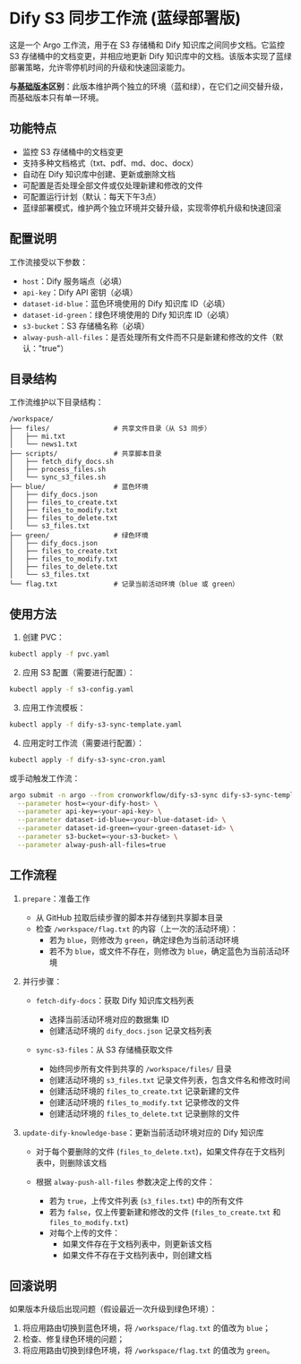 # Dify S3 同步工作流 (蓝绿部署版)

这是一个 Argo 工作流，用于在 S3 存储桶和 Dify 知识库之间同步文档。它监控 S3 存储桶中的文档变更，并相应地更新 Dify 知识库中的文档。该版本实现了蓝绿部署策略，允许零停机时间的升级和快速回滚能力。

**与[基础版本](../basic/README.md)区别**：此版本维护两个独立的环境（蓝和绿），在它们之间交替升级，而基础版本只有单一环境。

## 功能特点

- 监控 S3 存储桶中的文档变更
- 支持多种文档格式（txt、pdf、md、doc、docx）
- 自动在 Dify 知识库中创建、更新或删除文档
- 可配置是否处理全部文件或仅处理新建和修改的文件
- 可配置运行计划（默认：每天下午3点）
- 蓝绿部署模式，维护两个独立环境并交替升级，实现零停机升级和快速回滚

## 配置说明

工作流接受以下参数：

- `host`：Dify 服务端点（必填）
- `api-key`：Dify API 密钥（必填）
- `dataset-id-blue`：蓝色环境使用的 Dify 知识库 ID（必填）
- `dataset-id-green`：绿色环境使用的 Dify 知识库 ID（必填）
- `s3-bucket`：S3 存储桶名称（必填）
- `alway-push-all-files`：是否处理所有文件而不只是新建和修改的文件（默认："true"）

## 目录结构

工作流维护以下目录结构：

```
/workspace/
├── files/                # 共享文件目录（从 S3 同步）
│   ├── mi.txt
│   └── news1.txt
├── scripts/              # 共享脚本目录
│   ├── fetch_dify_docs.sh
│   ├── process_files.sh
│   └── sync_s3_files.sh
├── blue/                 # 蓝色环境
│   ├── dify_docs.json
│   ├── files_to_create.txt
│   ├── files_to_modify.txt
│   ├── files_to_delete.txt
│   └── s3_files.txt
├── green/                # 绿色环境
│   ├── dify_docs.json
│   ├── files_to_create.txt
│   ├── files_to_modify.txt
│   ├── files_to_delete.txt
│   └── s3_files.txt
└── flag.txt              # 记录当前活动环境（blue 或 green）
```

## 使用方法

1. 创建 PVC：
```bash
kubectl apply -f pvc.yaml
```

2. 应用 S3 配置（需要进行配置）：
```bash
kubectl apply -f s3-config.yaml
```

3. 应用工作流模板：
```bash
kubectl apply -f dify-s3-sync-template.yaml
```

4. 应用定时工作流（需要进行配置）：
```bash
kubectl apply -f dify-s3-sync-cron.yaml
```

或手动触发工作流：
```bash
argo submit -n argo --from cronworkflow/dify-s3-sync dify-s3-sync-template.yaml \
  --parameter host=<your-dify-host> \
  --parameter api-key=<your-api-key> \
  --parameter dataset-id-blue=<your-blue-dataset-id> \
  --parameter dataset-id-green=<your-green-dataset-id> \
  --parameter s3-bucket=<your-s3-bucket> \
  --parameter alway-push-all-files=true
```

## 工作流程

1. `prepare`：准备工作
    - 从 GitHub 拉取后续步骤的脚本并存储到共享脚本目录
    - 检查 `/workspace/flag.txt` 的内容（上一次的活动环境）：
        - 若为 `blue`，则修改为 `green`，确定绿色为当前活动环境
        - 若不为 `blue`，或文件不存在，则修改为 `blue`，确定蓝色为当前活动环境

2. 并行步骤：

    - `fetch-dify-docs`：获取 Dify 知识库文档列表
        - 选择当前活动环境对应的数据集 ID
        - 创建活动环境的 `dify_docs.json` 记录文档列表

    - `sync-s3-files`：从 S3 存储桶获取文件
        - 始终同步所有文件到共享的 `/workspace/files/` 目录
        - 创建活动环境的 `s3_files.txt` 记录文件列表，包含文件名和修改时间
        - 创建活动环境的 `files_to_create.txt` 记录新建的文件
        - 创建活动环境的 `files_to_modify.txt` 记录修改的文件
        - 创建活动环境的 `files_to_delete.txt` 记录删除的文件

3. `update-dify-knowledge-base`：更新当前活动环境对应的 Dify 知识库
   
    - 对于每个要删除的文件 (`files_to_delete.txt`)，如果文件存在于文档列表中，则删除该文档

    - 根据 `alway-push-all-files` 参数决定上传的文件：
        - 若为 `true`，上传文件列表 (`s3_files.txt`) 中的所有文件
        - 若为 `false`，仅上传要新建和修改的文件 (`files_to_create.txt` 和 `files_to_modify.txt`)
        - 对每个上传的文件：
            - 如果文件存在于文档列表中，则更新该文档
            - 如果文件不存在于文档列表中，则创建文档

## 回滚说明

如果版本升级后出现问题（假设最近一次升级到绿色环境）：

1. 将应用路由切换到蓝色环境，将 `/workspace/flag.txt` 的值改为 `blue`；
2. 检查、修复绿色环境的问题；
3. 将应用路由切换到绿色环境，将 `/workspace/flag.txt` 的值改为 `green`。

